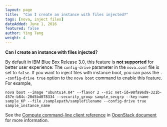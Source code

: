 ```yaml
---
layout: page
title:  "Can I create an instance with files injected?"
tags: [nova, inject files]
dateAdded: June 1, 2016
featured: false
author: Ying Tang
weight: 4
---
```


**Can I create an instance with files injected?**

By default in IBM Blue Box Release 3.0, this feature is **not supported** for better user experience: The `config-drive` parameter in the `nova.conf` file is set to `false`. If you want to inject files with instance boot, you can pass the `--config-drive true` option to the `nova boot` command to enable this feature. For example,

    nova boot --image "ubuntu14.04" --flavor 2 --nic net-id=98fa96d9-321b-457e-b84c-20d5bd078334 --security_group sample_secgrp --key-name sample_KP --file /samplepath/samplefilename --config-drive true sample_instance_name
	
See the [Compute command-line client reference](http://docs.openstack.org/cli-reference/nova.html) in [OpenStack document](http://docs.openstack.org/index.html) for more information. 



